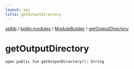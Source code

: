 ```yaml
---
layout: api
title: getOutputDirectory
---
```

[stdlib](../../index.md) / [kotlin.modules](../index.md) / [ModuleBuilder](index.md) / [getOutputDirectory](getOutputDirectory.md)

# getOutputDirectory

```
open public fun getOutputDirectory(): String
```
